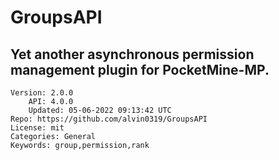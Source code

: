 # GroupsAPI
## Yet another asynchronous permission management plugin for PocketMine-MP.
```properties
Version: 2.0.0
    API: 4.0.0
    Updated: 05-06-2022 09:13:42 UTC
Repo: https://github.com/alvin0319/GroupsAPI
License: mit
Categories: General
Keywords: group,permission,rank
```